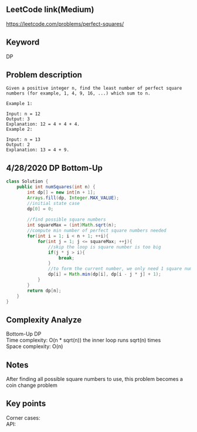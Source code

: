 ## LeetCode link(Medium)
https://leetcode.com/problems/perfect-squares/

## Keyword
DP

## Problem description
```
Given a positive integer n, find the least number of perfect square numbers (for example, 1, 4, 9, 16, ...) which sum to n.

Example 1:

Input: n = 12
Output: 3 
Explanation: 12 = 4 + 4 + 4.
Example 2:

Input: n = 13
Output: 2
Explanation: 13 = 4 + 9.
```


## 4/28/2020 DP Bottom-Up

```java
class Solution {
    public int numSquares(int n) {
        int dp[] = new int[n + 1];
        Arrays.fill(dp, Integer.MAX_VALUE);
        //initial state case
        dp[0] = 0;
        
        //find possible square numbers
        int squareMax = (int)Math.sqrt(n);
        //compute min number of perfect square numbers needed
        for(int i = 1; i < n + 1; ++i){
            for(int j = 1; j <= squareMax; ++j){
                //skip the loop is square number is too big
                if(j * j > i){
                    break;
                }
                //to form the current number, we only need 1 square number of certain value plus all combination of another smaller value
                dp[i] = Math.min(dp[i], dp[i - j * j] + 1);
            }
        }
        return dp[n];
    }
}
```

## Complexity Analyze
Bottom-Up DP\
Time complexity: O(n * sqrt(n)) the inner loop runs sqrt(n) times\
Space complexity: O(n)

## Notes
After finding all possible square numbers to use, this problem becomes a coin change problem

## Key points
Corner cases: \
API:
